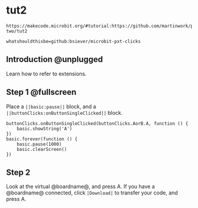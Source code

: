 # tut2

```
https://makecode.microbit.org/#tutorial:https://github.com/martinwork/pxt-two/tut2
```

```package
whatshouldthisbe=github:bsiever/microbit-pxt-clicks
```

## Introduction @unplugged

Learn how to refer to extensions.

## Step 1 @fullscreen

Place a ``||basic:pause||`` block, and a ``||buttonClicks:onButtonSingleClicked||`` block.

```blocks
buttonClicks.onButtonSingleClicked(buttonClicks.AorB.A, function () {
	basic.showString('A')
})
basic.forever(function () {
    basic.pause(1000)
    basic.clearScreen()
})
```

## Step 2

Look at the virtual @boardname@, and press A.
If you have a @boardname@ connected, click ``|Download|`` to transfer your code, and press A.
